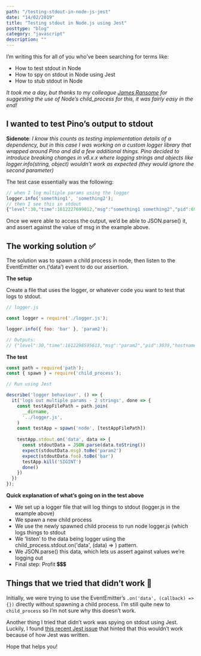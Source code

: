 ```yaml
---
path: "/testing-stdout-in-node-js-jest"
date: "14/02/2019"
title: "Testing stdout in Node.js using Jest"
posttype: "blog"
category: "javascript"
description: ""
---
```


I’m writing this for all of you who’ve been searching for terms like:
- How to test stdout in Node
- How to spy on stdout in Node using Jest
- How to stub stdout in Node

_It took me a day, but thanks to my colleague [James Ransome](https://github.com/jransome) for suggesting the use of Node’s child_process for this, it was fairly easy in the end!_

## I wanted to test Pino’s output to stdout

**Sidenote**: _I know this counts as testing implementation details of a dependency, but in this case I was working on a custom logger library that wrapped around Pino and did a few additional things. Pino decided to introduce breaking changes in v6.x.x where logging strings and objects like logger.info(string, object) wouldn’t work as expected (they would ignore the second parameter)_

The test case essentially was the following:

```javascript
// when I log multiple params using the logger
logger.info('something1', 'something2');
// then I see this in stdout
{"level":30,"time":1612227699012,"msg":"something1 something2","pid":69753,"hostname":"whatever","v":1}
```

Once we were able to access the output, we’d be able to JSON.parse() it, and assert against the value of msg in the example above.

## The working solution ✅

The solution was to spawn a child process in node, then listen to the EventEmitter on.(‘data’) event to do our assertion.

**The setup**

Create a file that uses the logger, or whatever code you want to test that logs to stdout.

```javascript
// logger.js

const logger = require('./logger.js');

logger.info({ foo: 'bar' }, 'param2');

// Outputs:
// {"level":30,"time":1612298595613,"msg":"param2","pid":3039,"hostname":"whatever","foo":"bar","v":1}
```

**The test**

```javascript
const path = require('path');
const { spawn } = require('child_process');

// Run using Jest

describe('logger behaviour', () => {
  it('logs out multiple params - 2 strings', done => {
    const testAppFilePath = path.join(
      __dirname,
      '../logger.js',
    )
    const testApp = spawn('node', [testAppFilePath])
    
    testApp.stdout.on('data', data => {
      const stdoutData = JSON.parse(data.toString())
      expect(stdoutData.msg).toBe('param2')
      expect(stdoutData.foo).toBe('bar')
      testApp.kill('SIGINT')
      done()
    })
  })
});
```

**Quick explanation of what’s going on in the test above**

- We set up a logger file that will log things to stdout (logger.js in the example above)
- We spawn a new child process
- We use the newly spawned child process to run node logger.js (which logs things to stdout
- We ‘listen’ to the data being logger using the child_process.stdout.on('data', (data) => <do stuff with data>) pattern.
- We JSON.parse() this data, which lets us assert against values we’re logging out
- Final step: Profit 💲💲💲

## Things that we tried that didn’t work 🙅

Initially, we were trying to use the EventEmitter’s `.on('data', (callback) => {})` directly without spawning a child process. I’m still quite new to `child_process` so I’m not sure why this doesn’t work.

Another thing I tried that didn’t work was spying on stdout using Jest. Luckily, I found [this recent Jest issue](https://github.com/facebook/jest/issues/9984) that hinted that this wouldn’t work because of how Jest was written.

Hope that helps you!
